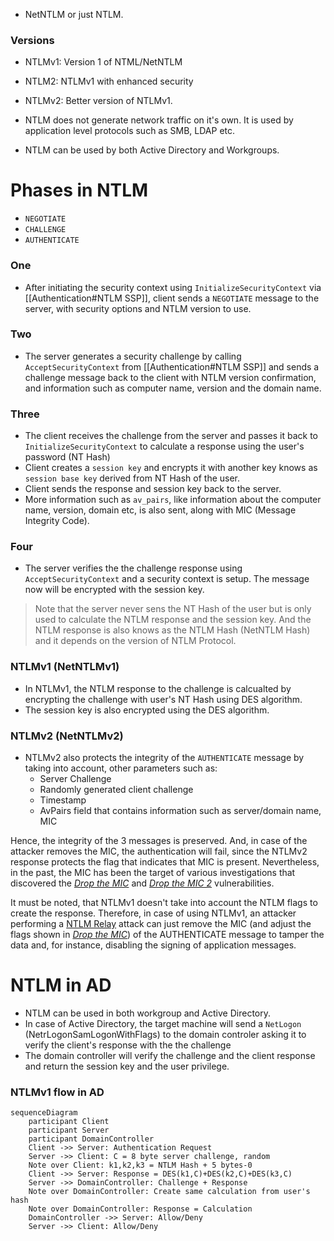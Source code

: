 - NetNTLM or just NTLM.

### Versions
- NTLMv1: Version 1 of NTML/NetNTLM
- NTLM2: NTLMv1 with enhanced security
- NTLMv2: Better version of NTLMv1.

- NTLM does not generate network traffic on it's own. It is used by application level protocols such as SMB, LDAP etc.
- NTLM can be used by both Active Directory and Workgroups.

# Phases in NTLM
- `NEGOTIATE`
- `CHALLENGE`
- `AUTHENTICATE`

### One
- After initiating the security context using `InitializeSecurityContext` via [[Authentication#NTLM SSP]], client sends a `NEGOTIATE` message to the server, with security options and NTLM version to use.
### Two
- The server generates a security challenge by calling `AcceptSecurityContext` from [[Authentication#NTLM SSP]] and sends a challenge message back to the client with NTLM version confirmation, and information such as computer name, version and the domain name. 
### Three
- The client receives the challenge from the server and passes it back to `InitializeSecurityContext` to calculate a response using the user's password (NT Hash)
- Client creates a `session key` and encrypts it with another key knows as `session base key` derived from NT Hash of the user.
- Client sends the response and session key back to the server.
- More information such as `av_pairs`, like information about the computer name, version, domain etc, is also sent, along with MIC (Message Integrity Code).
### Four
- The server verifies the the challenge response using `AcceptSecurityContext` and a security context is setup. The message now will be encrypted with the session key.

> Note that the server never sens the NT Hash of the user but is only used to calculate the NTLM response and the session key.
> And the NTLM response is also knows as the NTLM Hash (NetNTLM Hash) and it depends on the version of NTLM Protocol.

### NTLMv1 (NetNTLMv1)
- In NTLMv1, the NTLM response to the challenge is calcualted by encrypting the challenge with user's NT Hash using DES algorithm.
- The session key is also encrypted using the DES algorithm.

### NTLMv2 (NetNTLMv2)
- NTLMv2 also protects the integrity of the `AUTHENTICATE` message by taking into account, other parameters such as:
	- Server Challenge
	- Randomly generated client challenge
	- Timestamp
	- AvPairs field that contains information such as server/domain name, MIC

Hence, the integrity of the 3 messages is preserved. And, in case of the attacker removes the MIC, the authentication will fail, since the NTLMv2 response protects the flag that indicates that MIC is present. Nevertheless, in the past, the MIC has been the target of various investigations that discovered the [_Drop the MIC_](https://www.preempt.com/blog/cve-2019-1040-windows-vulnerability/) and [_Drop the MIC 2_](https://www.preempt.com/blog/active-directory-ntlm-attacks/) vulnerabilities.

It must be noted, that NTLMv1 doesn't take into account the NTLM flags to create the response. Therefore, in case of using NTLMv1, an attacker performing a [NTLM Relay](https://zer1t0.gitlab.io/posts/attacking_ad/#ntlm-relay) attack can just remove the MIC (and adjust the flags shown in [_Drop the MIC_](https://www.preempt.com/blog/cve-2019-1040-windows-vulnerability/)) of the AUTHENTICATE message to tamper the data and, for instance, disabling the signing of application messages.

# NTLM in AD
- NTLM can be used in both workgroup and Active Directory.
- In case of Active Directory, the target machine will send a `NetLogon` (NetrLogonSamLogonWithFlags) to the domain controler asking it to verify the client's response with the the challenge
- The domain controller will verify the challenge and the client response and return the session key and the user privilege.
### NTLMv1 flow in AD
```mermaid
sequenceDiagram
	participant Client
	participant Server
	participant DomainController
	Client ->> Server: Authentication Request
	Server ->> Client: C = 8 byte server challenge, random
	Note over Client: k1,k2,k3 = NTLM Hash + 5 bytes-0
	Client ->> Server: Response = DES(k1,C)+DES(k2,C)+DES(k3,C)
	Server ->> DomainController: Challenge + Response
	Note over DomainController: Create same calculation from user's hash
	Note over DomainController: Response = Calculation
	DomainController ->> Server: Allow/Deny
	Server ->> Client: Allow/Deny
	
```
